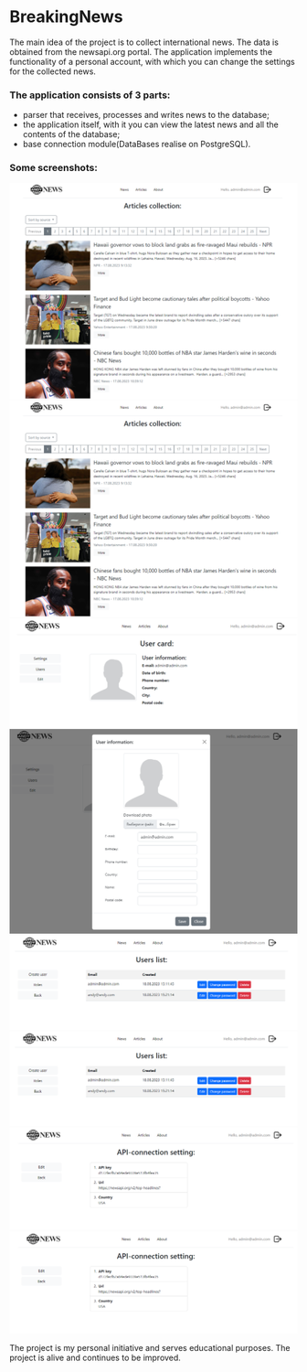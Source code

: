 # BreakingNews
The main idea of the project is to collect international news.
The data is obtained from the newsapi.org portal. The application implements the functionality of a personal account,
with which you can change the settings for the collected news.

### The application consists of 3 parts:
* parser that receives, processes and writes news to the database;
* the application itself, with it you can view the latest news and all the contents of the database;
* base connection module(DataBases realise on PostgreSQL).

### Some screenshots:
![AndyNews-Index](Screenshots/AndyNews-Index.png "AndyNews-Index")
![AndyNews-Articles](Screenshots/AndyNews-Articles.png "AndyNews-Articles")
![AndyNews-PersonalPage](Screenshots/AndyNews-PersonalPage.png "AndyNews-PersonalPage")
![AndyNews-PersonalPage-Edit](Screenshots/AndyNews-PersonalPage-Edit.png "AndyNews-PersonalPage-Edit")
![AndyNews-PersonalPage-Users](Screenshots/AndyNews-PersonalPage-Users.png "AndyNews-PersonalPage-Users")
![AndyNews-PersonalPage-Users-Roles](Screenshots/AndyNews-PersonalPage-Users-Roles.png "AndyNews-PersonalPage-Users-Roles")
![AndyNews-PersonalPage-Settings](Screenshots/AndyNews-PersonalPage-Settings.png "AndyNews-PersonalPage-Settings")
![AndyNews-PersonalPage-Settings-Edit](Screenshots/AndyNews-PersonalPage-Settings-Edit.png "AndyNews-PersonalPage-Settings-Edit")


The project is my personal initiative and serves educational purposes.
The project is alive and continues to be improved.

